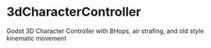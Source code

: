 # 3dCharacterController
Godot 3D Character Controller with BHops, air strafing, and old style kinematic movement
